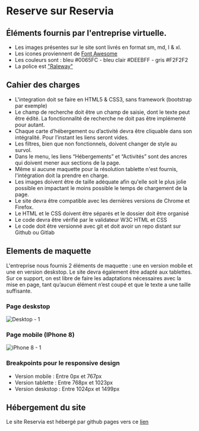 # Reserve sur Reservia

## Éléments fournis par l'entreprise virtuelle.
- Les images présentes sur le site sont livrés en format sm, md, l & xl.
- Les icones proviennent de [Font Awesome](https://fontawesome.com/)
- Les couleurs sont : bleu #0065FC - bleu clair #DEEBFF - gris #F2F2F2
- La police est ["Raleway"](https://fonts.google.com/specimen/Raleway)

## Cahier des charges
- L'integration doit se faire en HTML5 & CSS3, sans framework (bootstrap par exemple)
- Le champ de recherche doit être un champ de saisie, dont le texte peut être édité. La fonctionnalité de recherche ne doit pas être implémenté pour autant.
- Chaque carte d’hébergement ou d’activité devra être cliquable dans son intégralité. Pour l’instant les liens seront vides.
- Les filtres, bien que non fonctionnels, doivent changer de style au survol.
- Dans le menu, les liens “Hébergements” et “Activités” sont des ancres qui doivent mener aux sections de la page.
- Même si aucune maquette pour la résolution tablette n'est fournis, l'intégration doit la prendre en charge.
- Les images doivent être de taille adéquate afin qu'elle soit le plus jolie possible en impactant le moins possible le temps de chargement de la page.
- Le site devra être compatible avec les dernières versions de Chrome et Firefox.
- Le HTML et le CSS doivent être séparés et le dossier doit être organisé
- Le code devra être vérifié par le validateur W3C HTML et CSS
- Le code doit être versionné avec git et doit avoir un repo distant sur Github ou Gitlab

## Elements de maquette

L'entreprise nous fournis 2 éléments de maquette : une en version mobile et une en version deskstop. Le site devra également être adapté aux tablettes. Sur ce support, on est libre de faire les adaptations nécessaires avec la mise en page, tant qu’aucun élément n’est coupé et que le texte a une taille suffisante.

### Page deskstop

![Desktop - 1](https://user-images.githubusercontent.com/40861838/121193101-d70ee480-c86d-11eb-87fd-b26ab61f7fc2.png)


### Page mobile (IPhone 8)

![iPhone 8 - 1](https://user-images.githubusercontent.com/40861838/121193167-e68e2d80-c86d-11eb-8d89-fb4aee941b2f.png)

### Breakpoints pour le responsive design

- Version mobile : Entre 0px et 767px
- Version tablette : Entre 768px et 1023px
- Version deskstop : Entre 1024px et 1499px

## Hébergement du site

Le site Reservia est hébergé par github pages vers ce [lien](https://dimitrilory44.github.io/DimitriLory_2_08062021/)